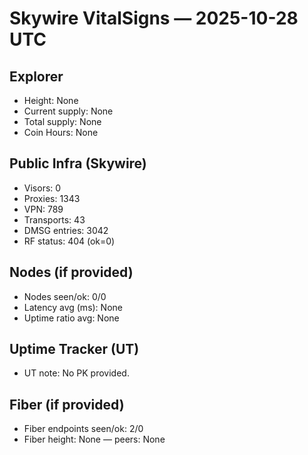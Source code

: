 # Skywire VitalSigns — 2025-10-28 UTC
## Explorer
- Height: None
- Current supply: None
- Total supply: None
- Coin Hours: None

## Public Infra (Skywire)
- Visors: 0
- Proxies: 1343
- VPN: 789
- Transports: 43
- DMSG entries: 3042
- RF status: 404 (ok=0)

## Nodes (if provided)
- Nodes seen/ok: 0/0
- Latency avg (ms): None
- Uptime ratio avg: None

## Uptime Tracker (UT)
- UT note: No PK provided.

## Fiber (if provided)
- Fiber endpoints seen/ok: 2/0
- Fiber height: None — peers: None
